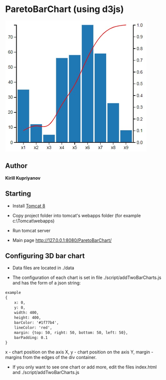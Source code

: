 # ParetoBarChart (using d3js)

![Pareto Bar Chart](logo.jpg) 

## Author

**Kirill Kupriyanov**

## Starting

* Install [Tomcat 8](https://tomcat.apache.org/download-80.cgi)

* Copy project folder into tomcat's webapps folder (for example c:\Tomcat\webapps\)

* Run tomcat server

* Main page http://127.0.0.1:8080/ParetoBarChart/

## Configuring 3D bar chart

* Data files are located in ./data

* The configuration of each chart is set in file ./script/addTwoBarCharts.js and has the form of a json string:
```
example
{
    x: 0,
    y: 0,
    width: 400,
    height: 400,
    barColor: '#1f77b4',
    lineColor: 'red',
    margin: {top: 50, right: 50, bottom: 50, left: 50},
    barPadding: 0.1
}
```
x - chart position on the axis X,
y - chart position on the axis Y,
margin - margins from the edges of the div container.

* If you only want to see one chart or add more, edit the files index.html and ./script/addTwoBarCharts.js